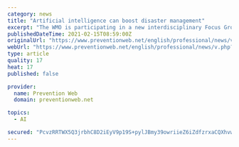 ```yaml
---
category: news
title: "Artificial intelligence can boost disaster management"
excerpt: "The WMO is participating in a new interdisciplinary Focus Group to contend with the increasing prevalence and severity of natural hazards with the help of AI."
publishedDateTime: 2021-02-15T08:59:00Z
originalUrl: "https://www.preventionweb.net/english/professional/news/v.php?id=76032"
webUrl: "https://www.preventionweb.net/english/professional/news/v.php?id=76032"
type: article
quality: 17
heat: 17
published: false

provider:
  name: Prevention Web
  domain: preventionweb.net

topics:
  - AI

secured: "PcvzRRTWX5Q3jrbhC8D2iEyV9p19S+pylJBmy39owriieZ6iZdfzrxaCQXhvwk6punO65gDKr2ctEIDOLj4VtASoYk3OvaFKptEa6Eu0/tR0lO5I4xf4mvmQASszBVjifVt/Xx8NP7Yqs7rS5BLRy/mqzOB3wzOFyci9pUFnkziavtS/tDDod34j8ktzITHi43o14RB0af92nWU8ZJ1pUxfTy9GkPR8ta70e7ShvqLF8aHoEwZCELOim1E0NaOGOeGc6d9OSP5Q/JxddOKMdC1rzwXylVHzMHc4h12easxYmnShHu0OjrXL3sWBqT23ip+DwlBFrR5v31kaBckhrMaGUmTOZTUqem3LPWnFxt7s=;OGhqjzWYi5JOnEXF55nASA=="
---
```


